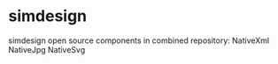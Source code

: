 # simdesign
simdesign open source components in combined repository: NativeXml NativeJpg NativeSvg 
